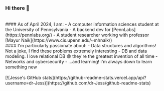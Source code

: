 ### Hi there 👋
<br>
#### As of April 2024, I am:
- A computer information sciences student at the University of Pennsylvania
- A backend dev for [PennLabs](https://pennlabs.org/)
- A student researcher working with professor [Mayur Naik](https://www.cis.upenn.edu/~mhnaik/)
<br>
#### I'm particularly passionate about:
- Data structures and algorithms! Not a joke, I find these problems extremely interesting
- DB and data modeling. I love relational DB 😄 they're the greatest invention of all time
- Networks and cybersecurity
- ...and learning! I'm always down to learn something new
<br>
<br>
[![Jesse's GitHub stats](https://github-readme-stats.vercel.app/api?username=dr-Jess)](https://github.com/dr-Jess/github-readme-stats)

<!--
**dr-Jess/dr-Jess** is a ✨ _special_ ✨ repository because its `README.md` (this file) appears on your GitHub profile.

Here are some ideas to get you started:

- 🔭 I’m currently working on ...
- 🌱 I’m currently learning ...
- 👯 I’m looking to collaborate on ...
- 🤔 I’m looking for help with ...
- 💬 Ask me about ...
- 📫 How to reach me: ...
- 😄 Pronouns: ...
- ⚡ Fun fact: ...
-->

